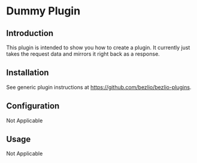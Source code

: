 # Dummy Plugin

## Introduction
This plugin is intended to show you how to create a plugin.  It currently just takes the request data and mirrors it right back as a response.

## Installation
See generic plugin instructions at https://github.com/bezlio/bezlio-plugins.

## Configuration
Not Applicable

## Usage
Not Applicable